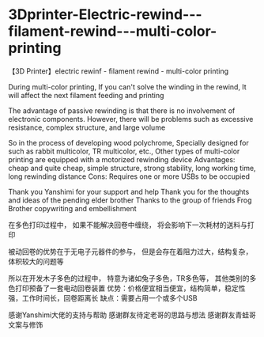 # 3Dprinter-Electric-rewind---filament-rewind---multi-color-printing
【3D Printer】electric rewinf - filament rewind - multi-color printing

During multi-color printing,
If you can't solve the winding in the rewind,
It will affect the next filament feeding and printing

The advantage of passive rewinding is that there is no involvement of electronic components.
However, there will be problems such as excessive resistance, complex structure, and large volume

So in the process of developing wood polychrome,
Specially designed for such as rabbit multicolor, TR multicolor, etc.,
Other types of multi-color printing are equipped with a motorized rewinding device
Advantages: cheap and quite cheap, simple structure, strong stability, long working time, long rewinding distance
Cons: Requires one or more USBs to be occupied

Thank you Yanshimi for your support and help
Thank you for the thoughts and ideas of the pending elder brother
Thanks to the group of friends Frog Brother copywriting and embellishment


在多色打印过程中，
如果不能解决回卷中缠绕，
将会影响下一次耗材的送料与打印

被动回卷的优势在于无电子元器件的参与，
但是会存在着阻力过大，结构复杂，体积较大的问题等

所以在开发木子多色的过程中，
特意为诸如兔子多色，TR多色等，
其他类别的多色打印预备了一套电动回卷装置
优势：价格便宜相当便宜，结构简单，稳定性强，工作时间长，回卷距离长
缺点：需要占用一个或多个USB

感谢Yanshimi大佬的支持与帮助
感谢群友待定老哥的思路与想法
感谢群友青蛙哥文案与修饰
